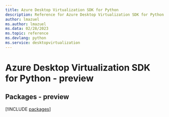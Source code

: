 ```yaml
---
title: Azure Desktop Virtualization SDK for Python
description: Reference for Azure Desktop Virtualization SDK for Python
author: lmazuel
ms.author: lmazuel
ms.data: 02/28/2023
ms.topic: reference
ms.devlang: python
ms.service: desktopvirtualization
---
```

# Azure Desktop Virtualization SDK for Python - preview
## Packages - preview
[!INCLUDE [packages](desktop-virtualization-index.md)]
